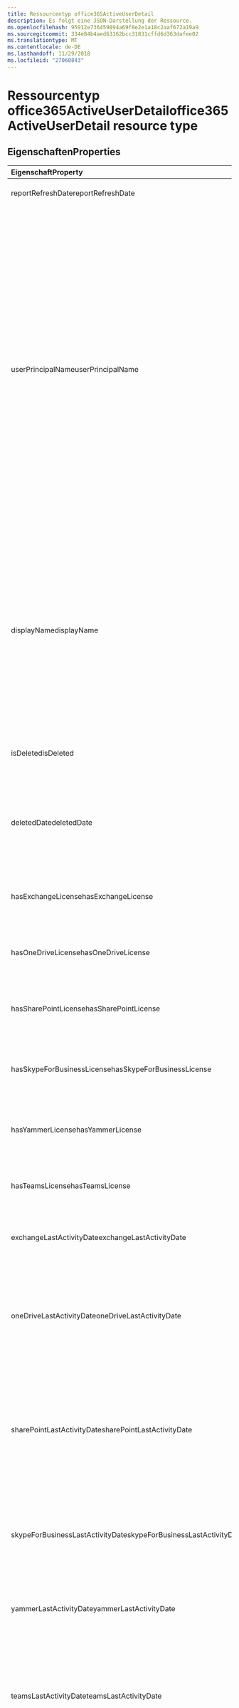 ```yaml
---
title: Ressourcentyp office365ActiveUserDetail
description: Es folgt eine JSON-Darstellung der Ressource.
ms.openlocfilehash: 95912e736459894a69f8e2e1a18c2aaf672a19a9
ms.sourcegitcommit: 334e84b4aed63162bcc31831cffd6d363dafee02
ms.translationtype: MT
ms.contentlocale: de-DE
ms.lasthandoff: 11/29/2018
ms.locfileid: "27060843"
---
```

# <a name="office365activeuserdetail-resource-type"></a><span data-ttu-id="fe528-103">Ressourcentyp office365ActiveUserDetail</span><span class="sxs-lookup"><span data-stu-id="fe528-103">office365ActiveUserDetail resource type</span></span>

## <a name="properties"></a><span data-ttu-id="fe528-104">Eigenschaften</span><span class="sxs-lookup"><span data-stu-id="fe528-104">Properties</span></span>

| <span data-ttu-id="fe528-105">Eigenschaft</span><span class="sxs-lookup"><span data-stu-id="fe528-105">Property</span></span>                          | <span data-ttu-id="fe528-106">Typ</span><span class="sxs-lookup"><span data-stu-id="fe528-106">Type</span></span>              | <span data-ttu-id="fe528-107">Beschreibung</span><span class="sxs-lookup"><span data-stu-id="fe528-107">Description</span></span>                              |
| :-------------------------------- | :---------------- | ---------------------------------------- |
| <span data-ttu-id="fe528-108">reportRefreshDate</span><span class="sxs-lookup"><span data-stu-id="fe528-108">reportRefreshDate</span></span>                 | <span data-ttu-id="fe528-109">Datum</span><span class="sxs-lookup"><span data-stu-id="fe528-109">Date</span></span>              | <span data-ttu-id="fe528-110">Das aktuelle Datum des Inhalts.</span><span class="sxs-lookup"><span data-stu-id="fe528-110">The latest date of the content.</span></span>          |
| <span data-ttu-id="fe528-111">userPrincipalName</span><span class="sxs-lookup"><span data-stu-id="fe528-111">userPrincipalName</span></span>                 | <span data-ttu-id="fe528-112">String</span><span class="sxs-lookup"><span data-stu-id="fe528-112">String</span></span>            | <span data-ttu-id="fe528-113">Der Benutzerprinzipalname (UPN) des Benutzers.</span><span class="sxs-lookup"><span data-stu-id="fe528-113">The user principal name (UPN) of the user.</span></span> <span data-ttu-id="fe528-114">Der Benutzerprinzipalname ist ein Internet-Schreibweise Anmeldenamen für den Benutzer anhand der Internetstandard RFC 822.</span><span class="sxs-lookup"><span data-stu-id="fe528-114">The UPN is an Internet-style login name for the user based on the Internet standard RFC 822.</span></span> <span data-ttu-id="fe528-115">Standardmäßig sollte dies der Name des Benutzers e-Mail zuordnen.</span><span class="sxs-lookup"><span data-stu-id="fe528-115">By convention, this should map to the user's email name.</span></span> <span data-ttu-id="fe528-116">Das Standardformat ist alias@domain, wobei muss Domäne in den Mandanten-Auflistung der überprüften Domänen vorhanden sein.</span><span class="sxs-lookup"><span data-stu-id="fe528-116">The general format is alias@domain, where domain must be present in the tenant’s collection of verified domains.</span></span> <span data-ttu-id="fe528-117">Diese Eigenschaft ist erforderlich, wenn ein Benutzer erstellt wird.</span><span class="sxs-lookup"><span data-stu-id="fe528-117">This property is required when a user is created.</span></span> |
| <span data-ttu-id="fe528-118">displayName</span><span class="sxs-lookup"><span data-stu-id="fe528-118">displayName</span></span>                       | <span data-ttu-id="fe528-119">Zeichenfolge</span><span class="sxs-lookup"><span data-stu-id="fe528-119">String</span></span>            | <span data-ttu-id="fe528-120">Der Name des Benutzers, der im Adressbuch angezeigt wird.</span><span class="sxs-lookup"><span data-stu-id="fe528-120">The name displayed in the address book for the user.</span></span> <span data-ttu-id="fe528-121">Dies ist normalerweise eine Kombination aus dem Vornamen, der Initiale des weiteren Vornamens und des Nachnamens.</span><span class="sxs-lookup"><span data-stu-id="fe528-121">This is usually the combination of the user's first name, middle initial, and last name.</span></span> <span data-ttu-id="fe528-122">Diese Eigenschaft ist beim Erstellen eines Benutzers erforderlich und kann nicht bei Updates deaktiviert werden.</span><span class="sxs-lookup"><span data-stu-id="fe528-122">This property is required when a user is created and it cannot be cleared during updates.</span></span> |
| <span data-ttu-id="fe528-123">isDeleted</span><span class="sxs-lookup"><span data-stu-id="fe528-123">isDeleted</span></span>                         | <span data-ttu-id="fe528-124">Boolesch</span><span class="sxs-lookup"><span data-stu-id="fe528-124">Boolean</span></span>           | <span data-ttu-id="fe528-125">Ob dieser Benutzer gelöschte oder weiche wurde gelöscht.</span><span class="sxs-lookup"><span data-stu-id="fe528-125">Whether this user has been deleted or soft deleted.</span></span> |
| <span data-ttu-id="fe528-126">deletedDate</span><span class="sxs-lookup"><span data-stu-id="fe528-126">deletedDate</span></span>                       | <span data-ttu-id="fe528-127">Datum</span><span class="sxs-lookup"><span data-stu-id="fe528-127">Date</span></span>              | <span data-ttu-id="fe528-128">Das Datum, wenn der Löschvorgang erfolgt.</span><span class="sxs-lookup"><span data-stu-id="fe528-128">The date when the delete operation happened.</span></span> <span data-ttu-id="fe528-129">Standardwert ist "null", wenn der Benutzer nicht gelöscht wurde.</span><span class="sxs-lookup"><span data-stu-id="fe528-129">Default value is "null" when the user has not been deleted.</span></span> |
| <span data-ttu-id="fe528-130">hasExchangeLicense</span><span class="sxs-lookup"><span data-stu-id="fe528-130">hasExchangeLicense</span></span>                | <span data-ttu-id="fe528-131">Boolesch</span><span class="sxs-lookup"><span data-stu-id="fe528-131">Boolean</span></span>           | <span data-ttu-id="fe528-132">Gibt an, ob der Benutzer eine Exchange-Lizenz zugewiesen wurde.</span><span class="sxs-lookup"><span data-stu-id="fe528-132">Whether the user has been assigned an Exchange license.</span></span> |
| <span data-ttu-id="fe528-133">hasOneDriveLicense</span><span class="sxs-lookup"><span data-stu-id="fe528-133">hasOneDriveLicense</span></span>                | <span data-ttu-id="fe528-134">Boolesch</span><span class="sxs-lookup"><span data-stu-id="fe528-134">Boolean</span></span>           | <span data-ttu-id="fe528-135">Gibt an, ob der Benutzer eine OneDrive-Lizenz zugewiesen wurde.</span><span class="sxs-lookup"><span data-stu-id="fe528-135">Whether the user has been assigned a OneDrive license.</span></span> |
| <span data-ttu-id="fe528-136">hasSharePointLicense</span><span class="sxs-lookup"><span data-stu-id="fe528-136">hasSharePointLicense</span></span>              | <span data-ttu-id="fe528-137">Boolesch</span><span class="sxs-lookup"><span data-stu-id="fe528-137">Boolean</span></span>           | <span data-ttu-id="fe528-138">Gibt an, ob der Benutzer eine SharePoint-Lizenz zugewiesen wurde.</span><span class="sxs-lookup"><span data-stu-id="fe528-138">Whether the user has been assigned a SharePoint license.</span></span> |
| <span data-ttu-id="fe528-139">hasSkypeForBusinessLicense</span><span class="sxs-lookup"><span data-stu-id="fe528-139">hasSkypeForBusinessLicense</span></span>        | <span data-ttu-id="fe528-140">Boolesch</span><span class="sxs-lookup"><span data-stu-id="fe528-140">Boolean</span></span>           | <span data-ttu-id="fe528-141">Gibt an, ob der Benutzer eine Lizenz für Business Skype zugewiesen wurde.</span><span class="sxs-lookup"><span data-stu-id="fe528-141">Whether the user has been assigned a Skype For Business license.</span></span> |
| <span data-ttu-id="fe528-142">hasYammerLicense</span><span class="sxs-lookup"><span data-stu-id="fe528-142">hasYammerLicense</span></span>                  | <span data-ttu-id="fe528-143">Boolesch</span><span class="sxs-lookup"><span data-stu-id="fe528-143">Boolean</span></span>           | <span data-ttu-id="fe528-144">Gibt an, ob der Benutzer eine Lizenz für Yammer zugewiesen wurde.</span><span class="sxs-lookup"><span data-stu-id="fe528-144">Whether the user has been assigned a Yammer license.</span></span> |
| <span data-ttu-id="fe528-145">hasTeamsLicense</span><span class="sxs-lookup"><span data-stu-id="fe528-145">hasTeamsLicense</span></span>                   | <span data-ttu-id="fe528-146">Boolesch</span><span class="sxs-lookup"><span data-stu-id="fe528-146">Boolean</span></span>           | <span data-ttu-id="fe528-147">Gibt an, ob der Benutzer eine Lizenz Teams zugewiesen wurde.</span><span class="sxs-lookup"><span data-stu-id="fe528-147">Whether the user has been assigned a Teams license.</span></span> |
| <span data-ttu-id="fe528-148">exchangeLastActivityDate</span><span class="sxs-lookup"><span data-stu-id="fe528-148">exchangeLastActivityDate</span></span>          | <span data-ttu-id="fe528-149">Datum</span><span class="sxs-lookup"><span data-stu-id="fe528-149">Date</span></span>              | <span data-ttu-id="fe528-150">Das Datum, Benutzer zuletzt lesen oder e-Mail gesendet.</span><span class="sxs-lookup"><span data-stu-id="fe528-150">The date when user last read or sent email.</span></span> |
| <span data-ttu-id="fe528-151">oneDriveLastActivityDate</span><span class="sxs-lookup"><span data-stu-id="fe528-151">oneDriveLastActivityDate</span></span>          | <span data-ttu-id="fe528-152">Datum</span><span class="sxs-lookup"><span data-stu-id="fe528-152">Date</span></span>              | <span data-ttu-id="fe528-153">Das Datum, wenn Benutzer zuletzt angezeigt oder bearbeitet Dateien, gemeinsam genutzte Dateien intern oder extern oder synchronisiert Dateien.</span><span class="sxs-lookup"><span data-stu-id="fe528-153">The date when user last viewed or edited files, shared files internally or externally, or synced files.</span></span> |
| <span data-ttu-id="fe528-154">sharePointLastActivityDate</span><span class="sxs-lookup"><span data-stu-id="fe528-154">sharePointLastActivityDate</span></span>        | <span data-ttu-id="fe528-155">Datum</span><span class="sxs-lookup"><span data-stu-id="fe528-155">Date</span></span>              | <span data-ttu-id="fe528-156">Das Datum, Benutzer zuletzt angezeigt oder bearbeitet Dateien, gemeinsam genutzte Dateien intern oder extern, synchronisiert Dateien oder SharePoint-Seiten angezeigt.</span><span class="sxs-lookup"><span data-stu-id="fe528-156">The date when user last viewed or edited files, shared files internally or externally, synced files, or viewed SharePoint pages.</span></span> |
| <span data-ttu-id="fe528-157">skypeForBusinessLastActivityDate</span><span class="sxs-lookup"><span data-stu-id="fe528-157">skypeForBusinessLastActivityDate</span></span>  | <span data-ttu-id="fe528-158">Datum</span><span class="sxs-lookup"><span data-stu-id="fe528-158">Date</span></span>              | <span data-ttu-id="fe528-159">Das Datum, Benutzer zuletzt organisiert oder in Konferenzen verwendet wurde, oder Peer-zu-Peer-Sitzungen verbunden.</span><span class="sxs-lookup"><span data-stu-id="fe528-159">The date when user last organized or participated in conferences, or joined peer-to-peer sessions.</span></span> |
| <span data-ttu-id="fe528-160">yammerLastActivityDate</span><span class="sxs-lookup"><span data-stu-id="fe528-160">yammerLastActivityDate</span></span>            | <span data-ttu-id="fe528-161">Datum</span><span class="sxs-lookup"><span data-stu-id="fe528-161">Date</span></span>              | <span data-ttu-id="fe528-162">Das Datum, wenn Benutzer zuletzt gebucht, lesen oder Nachricht gefallen.</span><span class="sxs-lookup"><span data-stu-id="fe528-162">The date when user last posted, read, or liked message.</span></span> |
| <span data-ttu-id="fe528-163">teamsLastActivityDate</span><span class="sxs-lookup"><span data-stu-id="fe528-163">teamsLastActivityDate</span></span>             | <span data-ttu-id="fe528-164">Datum</span><span class="sxs-lookup"><span data-stu-id="fe528-164">Date</span></span>              | <span data-ttu-id="fe528-165">Das Datum, Benutzer zuletzt Nachrichten in Team-Kanälen gebucht, gesendete Nachrichten im privaten chatten oder Besprechungen oder Anrufe beteiligt.</span><span class="sxs-lookup"><span data-stu-id="fe528-165">The date when user last posted messages in team channels, sent messages in private chat sessions, or participated in meetings or calls.</span></span> |
| <span data-ttu-id="fe528-166">exchangeLicenseAssignDate</span><span class="sxs-lookup"><span data-stu-id="fe528-166">exchangeLicenseAssignDate</span></span>         | <span data-ttu-id="fe528-167">Datum</span><span class="sxs-lookup"><span data-stu-id="fe528-167">Date</span></span>              | <span data-ttu-id="fe528-168">Das letzte Datum, wenn der Benutzer eine Exchange-Lizenz zugewiesen wurde.</span><span class="sxs-lookup"><span data-stu-id="fe528-168">The last date when the user was assigned an Exchange license.</span></span> |
| <span data-ttu-id="fe528-169">oneDriveLicenseAssignDate</span><span class="sxs-lookup"><span data-stu-id="fe528-169">oneDriveLicenseAssignDate</span></span>         | <span data-ttu-id="fe528-170">Datum</span><span class="sxs-lookup"><span data-stu-id="fe528-170">Date</span></span>              | <span data-ttu-id="fe528-171">Das letzte Datum, wenn der Benutzer eine OneDrive-Lizenz zugewiesen wurde.</span><span class="sxs-lookup"><span data-stu-id="fe528-171">The last date when the user was assigned a OneDrive license.</span></span> |
| <span data-ttu-id="fe528-172">sharePointLicenseAssignDate</span><span class="sxs-lookup"><span data-stu-id="fe528-172">sharePointLicenseAssignDate</span></span>       | <span data-ttu-id="fe528-173">Datum</span><span class="sxs-lookup"><span data-stu-id="fe528-173">Date</span></span>              | <span data-ttu-id="fe528-174">Das letzte Datum, wenn der Benutzer eine SharePoint-Lizenz zugewiesen wurde.</span><span class="sxs-lookup"><span data-stu-id="fe528-174">The last date when the user was assigned a SharePoint license.</span></span> |
| <span data-ttu-id="fe528-175">skypeForBusinessLicenseAssignDate</span><span class="sxs-lookup"><span data-stu-id="fe528-175">skypeForBusinessLicenseAssignDate</span></span> | <span data-ttu-id="fe528-176">Datum</span><span class="sxs-lookup"><span data-stu-id="fe528-176">Date</span></span>              | <span data-ttu-id="fe528-177">Das letzte Datum, wenn der Benutzer eine Lizenz für Business Skype zugewiesen wurde.</span><span class="sxs-lookup"><span data-stu-id="fe528-177">The last date when the user was assigned a Skype For Business license.</span></span> |
| <span data-ttu-id="fe528-178">yammerLicenseAssignDate</span><span class="sxs-lookup"><span data-stu-id="fe528-178">yammerLicenseAssignDate</span></span>           | <span data-ttu-id="fe528-179">Datum</span><span class="sxs-lookup"><span data-stu-id="fe528-179">Date</span></span>              | <span data-ttu-id="fe528-180">Das letzte Datum, wenn der Benutzer eine Lizenz für Yammer zugewiesen wurde.</span><span class="sxs-lookup"><span data-stu-id="fe528-180">The last date when the user was assigned a Yammer license.</span></span> |
| <span data-ttu-id="fe528-181">teamsLicenseAssignDate</span><span class="sxs-lookup"><span data-stu-id="fe528-181">teamsLicenseAssignDate</span></span>            | <span data-ttu-id="fe528-182">Datum</span><span class="sxs-lookup"><span data-stu-id="fe528-182">Date</span></span>              | <span data-ttu-id="fe528-183">Das letzte Datum, wenn der Benutzer eine Lizenz Teams zugewiesen wurde.</span><span class="sxs-lookup"><span data-stu-id="fe528-183">The last date when the user was assigned a Teams license.</span></span> |
| <span data-ttu-id="fe528-184">assignedProducts</span><span class="sxs-lookup"><span data-stu-id="fe528-184">assignedProducts</span></span>                  | <span data-ttu-id="fe528-185">Collection von Objekten des Typs „String“</span><span class="sxs-lookup"><span data-stu-id="fe528-185">String collection</span></span> | <span data-ttu-id="fe528-186">Alle Produkte für den Benutzer zugewiesen.</span><span class="sxs-lookup"><span data-stu-id="fe528-186">All the products assigned for the user.</span></span>  |

## <a name="json-representation"></a><span data-ttu-id="fe528-187">JSON-Darstellung</span><span class="sxs-lookup"><span data-stu-id="fe528-187">JSON representation</span></span>

<span data-ttu-id="fe528-188">Es folgt eine JSON-Darstellung der Ressource.</span><span class="sxs-lookup"><span data-stu-id="fe528-188">The following is a JSON representation of the resource.</span></span>

<!-- {
  "blockType": "resource",
  "@odata.type": "microsoft.graph.office365ActiveUserDetail"
} -->

```json
{
  "reportRefreshDate": "Date", 
  "userPrincipalName": "String", 
  "displayName": "String", 
  "isDeleted": true, 
  "deletedDate": "Date", 
  "hasExchangeLicense": true, 
  "hasOneDriveLicense": true, 
  "hasSharePointLicense": true, 
  "hasSkypeForBusinessLicense": true, 
  "hasYammerLicense": true, 
  "hasTeamsLicense": true, 
  "exchangeLastActivityDate": "Date", 
  "oneDriveLastActivityDate": "Date", 
  "sharePointLastActivityDate": "Date", 
  "skypeForBusinessLastActivityDate": "Date", 
  "yammerLastActivityDate": "Date", 
  "teamsLastActivityDate": "Date", 
  "exchangeLicenseAssignDate": "Date", 
  "oneDriveLicenseAssignDate": "Date", 
  "sharePointLicenseAssignDate": "Date", 
  "skypeForBusinessLicenseAssignDate": "Date", 
  "yammerLicenseAssignDate": "Date", 
  "teamsLicenseAssignDate": "Date", 
  "assignedProducts": ["String"]
}
```
